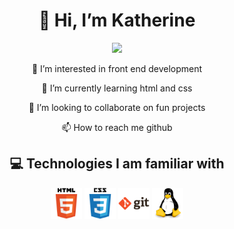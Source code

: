 <h1 align="center"> 👋 Hi, I’m Katherine </h1>

<p align="center"> <img src="https://i.makeagif.com/media/7-23-2017/rcJVwf.gif"</p>

<p align="center"> 👀 I’m interested in front end development </p>
<p align="center"> 🌱 I’m currently learning html and css </p>
<p align="center"> 💞️ I’m looking to collaborate on fun projects </p>
<p align="center"> 📫 How to reach me github </p>

<h2 align="center"> 💻 Technologies I am familiar with </h2>
<p align="center">
<img align="center" src="https://raw.githubusercontent.com/devicons/devicon/master/icons/html5/html5-original-wordmark.svg" heigh="50" width="50">
<img align="center" src="https://raw.githubusercontent.com/devicons/devicon/master/icons/css3/css3-original-wordmark.svg" heigh="50" width="50">
<img align="center" src="https://raw.githubusercontent.com/devicons/devicon/master/icons/git/git-original-wordmark.svg" heigh="50" width="50">
<img align="center" src="https://raw.githubusercontent.com/devicons/devicon/master/icons/linux/linux-original.svg" heigh="50" width="50">
</p>
